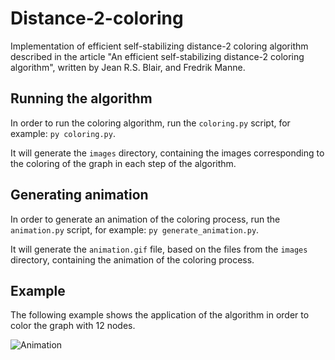 # Distance-2-coloring
Implementation of efficient self-stabilizing distance-2 coloring algorithm described in the article "An efficient self-stabilizing distance-2 coloring algorithm", written by Jean R.S. Blair, and Fredrik Manne.

## Running the algorithm
In order to run the coloring algorithm, run the `coloring.py` script, for example:
```py coloring.py```.

It will generate the `images` directory, containing the images corresponding to the coloring of the graph in each step of the algorithm.

## Generating animation
In order to generate an animation of the coloring process, run the `animation.py` script, for example:
```py generate_animation.py```.

It will generate the `animation.gif` file, based on the files from the `images` directory, containing the animation of the coloring process.

## Example
The following example shows the application of the algorithm in order to color the graph with 12 nodes.

![Animation](example.gif)
